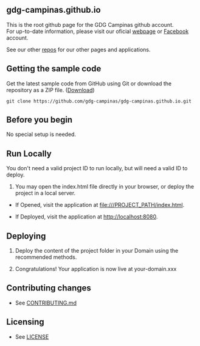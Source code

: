 ## gdg-campinas.github.io

This is the root github page for the GDG Campinas github account.  
For up-to-date information, please visit our oficial [webpage](www.gdg-campinas.org) or [Facebook](https://www.facebook.com/gdgcampinas) account.

See our other [repos](https://github.com/gdg-campinas) for our other pages and applications.


## Getting the sample code

Get the latest sample code from GitHub using Git or download the repository as a ZIP file.
([Download](https://github.com/gdg-campinas/gdg-campinas/archive/master.zip))

    git clone https://github.com/gdg-campinas/gdg-campinas.github.io.git


## Before you begin

No special setup is needed.


## Run Locally

You don't need a valid project ID to run locally, but will need a valid ID to
deploy.

1. You may open the index.html file directly in your browser, or deploy the project in a local server.

* If Opened, visit the application at [file:///PROJECT_PATH/index.html](file:///PROJECT_PATH/index.html).

* If Deployed, visit the application at [http://localhost:8080](http://localhost:8080).


## Deploying

1.  Deploy the content of the project folder in your Domain using the recommended methods.

1.  Congratulations!  Your application is now live at
    your-domain.xxx


## Contributing changes

* See [CONTRIBUTING.md](CONTRIBUTING.md)


## Licensing

* See [LICENSE](LICENSE)
